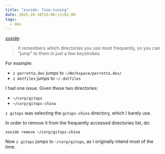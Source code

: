 ```yaml
---
title: "zoxide: fine-tuning"
date: 2025-10-10T15:08:11+02:00
tags:
  - dev
---
```


[zoxide](https://github.com/ajeetdsouza/zoxide):

> It remembers which directories you use most frequently, so you can "jump" to them in just a few keystrokes.

For example:

- `z perrotta.dev` jumps to `~/Workspace/perrotta.dev/`
- `z dotfiles` jumps to `~/.dotfiles`

I had one issue. Given these two directories:

- `~/corp/gitops`
- `~/corp/gitops-china`

`z gitops` was selecting the `gitops-china` directory, which I barely use.

In order to remove it from the frequently accessed directories list, do:

```shell
zoxide remove ~/corp/gitops-china
```

Now `z gitops` jumps to `~/corp/gitops`, as I originally intend most of the
time.
